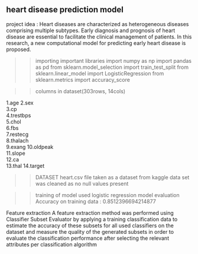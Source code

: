 
## heart disease prediction model

project idea : Heart diseases are characterized as heterogeneous diseases comprising multiple subtypes. 
Early diagnosis and prognosis of heart disease are essential to facilitate the clinical management of patients. 
In this research, a new computational model for predicting early heart disease is proposed. 

>> importing important libraries 
import numpy as np 
import pandas as pd
from sklearn.model_selection import train_test_split
from sklearn.linear_model import LogisticRegression
from sklearn.metrics import accuracy_score

>>columns in dataset(303rows, 14cols)

1.age
2.sex	
3.cp	
4.trestbps	
5.chol	
6.fbs	
7.restecg	
8.thalach	
9.exang	
10.oldpeak	
11.slope	
12.ca	
13.thal	
14.target

>>DATASET
heart.csv file taken as a dataset from kaggle
data set was cleaned as no null values present
 

>> training of model 
used logistic regression
>>model evaluation
Accuracy on training data : 0.8512396694214877

Feature extraction
A feature extraction method was performed using Classifier Subset Evaluator by applying a training classification data 
to estimate the accuracy of these subsets for all used classifiers on the dataset and measure the quality of the generated subsets
 in order to evaluate the classification performance after selecting the relevant attributes per classification algorithm

